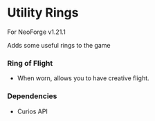 # Utility Rings

For NeoForge v1.21.1

Adds some useful rings to the game

### Ring of Flight
- When worn, allows you to have creative flight.


### Dependencies
- Curios API